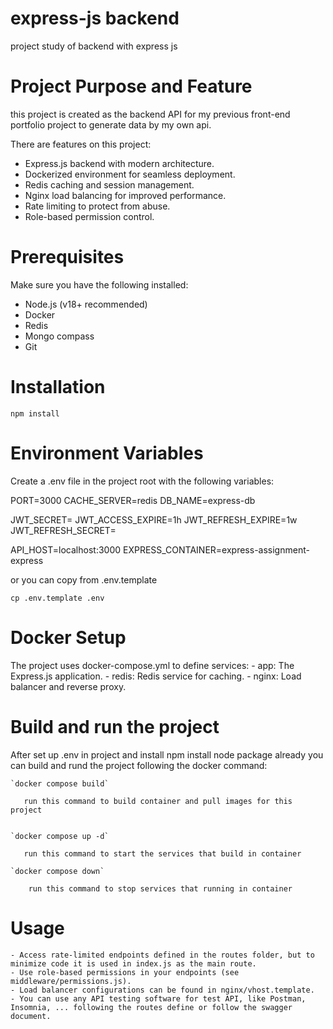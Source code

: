 # express-js backend
project study of backend with express js 

# Project Purpose and Feature 
this project is created as the backend API for my previous front-end portfolio project to generate data by my own api.

There are features on this project:
   - Express.js backend with modern architecture.
   - Dockerized environment for seamless deployment.
   - Redis caching and session management.
   - Nginx load balancing for improved performance.
   - Rate limiting to protect from abuse.
   - Role-based permission control.

# Prerequisites
Make sure you have the following installed:

   - Node.js (v18+ recommended)
   - Docker
   - Redis
   - Mongo compass
   - Git
# Installation
   
    npm install
  

# Environment Variables
Create a .env file in the project root with the following variables:

PORT=3000
CACHE_SERVER=redis
DB_NAME=express-db

JWT_SECRET=
JWT_ACCESS_EXPIRE=1h
JWT_REFRESH_EXPIRE=1w
JWT_REFRESH_SECRET=

API_HOST=localhost:3000
EXPRESS_CONTAINER=express-assignment-express 

or you can copy from .env.template

   
    cp .env.template .env
   
    

# Docker Setup

The project uses docker-compose.yml to define services:
    - app: The Express.js application.
    - redis: Redis service for caching.
    - nginx: Load balancer and reverse proxy.

# Build and run the project
After set up .env in project and install npm install node package already
you can build and rund the project following the docker command:

    
    `docker compose build`
    
       run this command to build container and pull images for this project

   
    `docker compose up -d`
    
       run this command to start the services that build in container

    `docker compose down`
    
        run this command to stop services that running in container
   
# Usage
    - Access rate-limited endpoints defined in the routes folder, but to minimize code it is used in index.js as the main route.
    - Use role-based permissions in your endpoints (see middleware/permissions.js).
    - Load balancer configurations can be found in nginx/vhost.template.
    - You can use any API testing software for test API, like Postman, Insomnia, ... following the routes define or follow the swagger document. 

